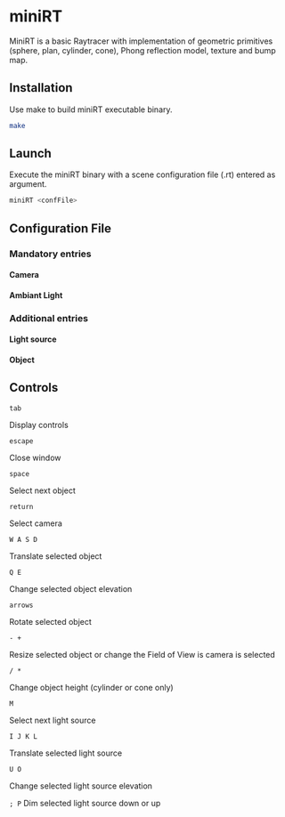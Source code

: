 # miniRT

MiniRT is a basic Raytracer with implementation of geometric primitives (sphere, plan, cylinder, cone), Phong reflection model, texture and bump map.


## Installation

Use make to build miniRT executable binary.

```bash
make
```


## Launch

Execute the miniRT binary with a scene configuration file (.rt) entered as argument.

```bash
miniRT <confFile>
```

## Configuration File

### Mandatory entries

#### Camera

#### Ambiant Light

### Additional entries

#### Light source

#### Object


## Controls

```
tab
```
Display controls

```
escape
```
Close window

```
space
```
Select next object

```
return
```
Select camera

```
W A S D
```
Translate selected object

```
Q E
```
Change selected object elevation

```
arrows
```
Rotate selected object

```
- +
```
Resize selected object or change the Field of View is camera is selected

```
/ *
```
Change object height (cylinder or cone only)

```
M
```
Select next light source

```
I J K L
```
Translate selected light source

```
U O
```
Change selected light source elevation

```; P```
Dim selected light source down or up

